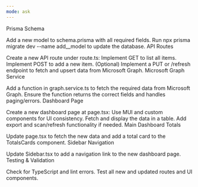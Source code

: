```yaml
---
mode: ask
---
```

Prisma Schema

Add a new model to schema.prisma with all required fields.
Run npx prisma migrate dev --name add_<component>_model to update the database.
API Routes

Create a new API route under route.ts:
Implement GET to list all items.
Implement POST to add a new item.
(Optional) Implement a PUT or /refresh endpoint to fetch and upsert data from Microsoft Graph.
Microsoft Graph Service

Add a function in graph.service.ts to fetch the required data from Microsoft Graph.
Ensure the function returns the correct fields and handles paging/errors.
Dashboard Page

Create a new dashboard page at page.tsx:
Use MUI and custom components for UI consistency.
Fetch and display the data in a table.
Add export and scan/refresh functionality if needed.
Main Dashboard Totals

Update page.tsx to fetch the new data and add a total card to the TotalsCards component.
Sidebar Navigation

Update Sidebar.tsx to add a navigation link to the new dashboard page.
Testing & Validation

Check for TypeScript and lint errors.
Test all new and updated routes and UI components.